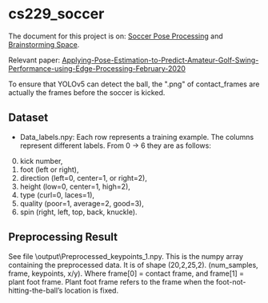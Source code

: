 # cs229_soccer

The document for this project is on: [Soccer Pose Processing](https://office365stanford-my.sharepoint.com/:w:/r/personal/nolanj_stanford_edu/_layouts/15/Doc.aspx?sourcedoc=%7B0DDF1E2A-05E3-4506-83C8-CD8DAC56952F%7D&file=Soccer%20Pose%20Processing.docx&action=default&mobileredirect=true&DefaultItemOpen=1&ct=1730601042322&wdOrigin=OFFICECOM-WEB.MAIN.REC&cid=422d5b74-ac74-4876-ab88-b936c9ddf90d&wdPreviousSessionSrc=HarmonyWeb&wdPreviousSession=08ec8829-6d5f-44b8-961b-a731dcd0934e) and [Brainstorming Space](https://office365stanford-my.sharepoint.com/:w:/r/personal/nolanj_stanford_edu/_layouts/15/doc2.aspx?sourcedoc=%7BA93DE902-FAFF-44E5-8EE9-0F2A87200122%7D&file=Machine%20Learning%20projects%20-%20brainstorm%20space.docx&action=default&mobileredirect=true&DefaultItemOpen=1&nav=eyJjIjozOTM0MzYxNDJ9&ct=1730601031923&wdOrigin=OFFICECOM-WEB.MAIN.REC&cid=53b5681b-28ba-4137-879d-a5070c274ddd&wdPreviousSessionSrc=HarmonyWeb&wdPreviousSession=08ec8829-6d5f-44b8-961b-a731dcd0934e).

Relevant paper: [Applying-Pose-Estimation-to-Predict-Amateur-Golf-Swing-Performance-using-Edge-Processing-February-2020](https://www.researchgate.net/publication/343446840_Applying_Pose_Estimation_to_Predict_Amateur_Golf_Swing_Performance_using_Edge_Processing_February_2020/fulltext/5f2aa704458515b72903a0fe/Applying-Pose-Estimation-to-Predict-Amateur-Golf-Swing-Performance-using-Edge-Processing-February-2020.pdf)

To ensure that YOLOv5 can detect the ball, the ".png" of contact_frames are actually the frames before the soccer is kicked.

## Dataset
- Data_labels.npy:
Each row represents a training example. The columns represent different labels. From 0 -> 6 they are as follows:
0. kick number,
1. foot (left or right), 
2. direction (left=0, center=1, or right=2), 
3. height (low=0, center=1, high=2), 
4. type (curl=0, laces=1), 
5. quality (poor=1, average=2, good=3), 
6. spin (right, left, top, back, knuckle). 

## Preprocessing Result
See file \output\Preprocessed_keypoints_1.npy. This is the numpy array containing the preprocessed data. It is of shape (20,2,25,2). (num_samples, frame, keypoints, x/y). Where frame[0] = contact frame, and frame[1] = plant foot frame. Plant foot frame refers to the frame when the foot-not-hitting-the-ball’s location is fixed.